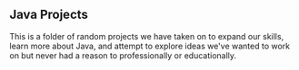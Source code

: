 ## Java Projects   

This is a folder of random projects we have taken on to expand our skills, learn more about Java, and attempt to explore ideas we've wanted to work on but never had a reason to professionally or educationally.
